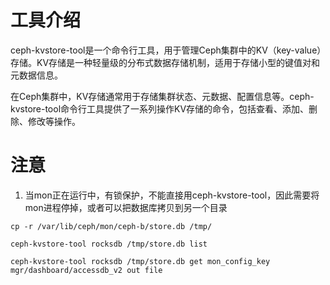 # 工具介绍
ceph-kvstore-tool是一个命令行工具，用于管理Ceph集群中的KV（key-value）存储。KV存储是一种轻量级的分布式数据存储机制，适用于存储小型的键值对和元数据信息。

在Ceph集群中，KV存储通常用于存储集群状态、元数据、配置信息等。ceph-kvstore-tool命令行工具提供了一系列操作KV存储的命令，包括查看、添加、删除、修改等操作。

# 注意
1. 当mon正在运行中，有锁保护，不能直接用ceph-kvstore-tool，因此需要将mon进程停掉，或者可以把数据库拷贝到另一个目录


```
cp -r /var/lib/ceph/mon/ceph-b/store.db /tmp/

ceph-kvstore-tool rocksdb /tmp/store.db list

ceph-kvstore-tool rocksdb /tmp/store.db get mon_config_key  mgr/dashboard/accessdb_v2 out file
```

